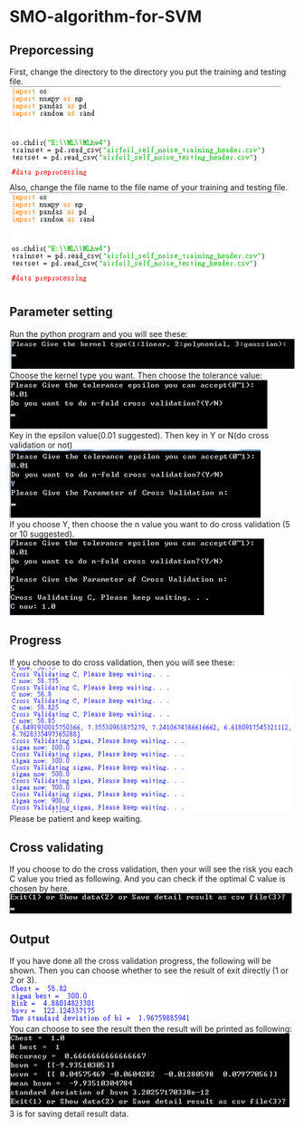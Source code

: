 # SMO-algorithm-for-SVM
## Preporcessing
First, change the directory to the directory you put the training and testing file. <br />
![image](/readme_img/p01.png)<br />
Also, change the file name to the file name of your training and testing file. <br />
![image](/readme_img/p02.png)<br />
## Parameter setting
Run the python program and you will see these: <br />
![image](/readme_img/p03.png)<br />
Choose the kernel type you want.
Then choose the tolerance value:<br />
![image](/readme_img/p04.png)<br />
Key in the epsilon value(0.01 suggested).
Then key in Y or N(do cross validation or not)<br />
![image](/readme_img/p05.png)<br />
If you choose Y, then choose the n value you want to do cross validation (5 or 10 suggested).<br />
![image](/readme_img/p06.png)<br />
## Progress
If you choose to do cross validation, then you will see these: <br />
![image](/readme_img/p07.png)<br />
Please be patient and keep waiting. <br />
## Cross validating
If you choose to do the cross validation, then your will see the risk you each C value you tried as following. And you can check if the optimal C value is chosen by here. <br />
![image](/readme_img/p08.png)<br />
## Output
If you have done all the cross validation progress, the following will be shown. Then you can choose whether to see the result of exit directly (1 or 2 or 3).<br />
![image](/readme_img/p09.png)<br />
You can choose to see the result then the result will be printed as following: <br />
![image](/readme_img/p10.png)<br />
3 is for saving detail result data.
